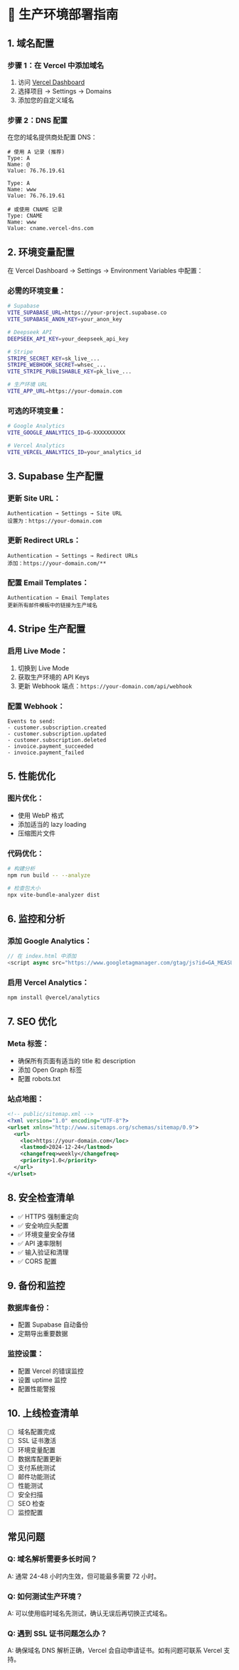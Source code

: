 # 🚀 生产环境部署指南

## 1. 域名配置

### 步骤 1：在 Vercel 中添加域名
1. 访问 [Vercel Dashboard](https://vercel.com/dashboard)
2. 选择项目 → Settings → Domains
3. 添加您的自定义域名

### 步骤 2：DNS 配置
在您的域名提供商处配置 DNS：

```
# 使用 A 记录 (推荐)
Type: A
Name: @  
Value: 76.76.19.61

Type: A
Name: www
Value: 76.76.19.61

# 或使用 CNAME 记录
Type: CNAME
Name: www
Value: cname.vercel-dns.com
```

## 2. 环境变量配置

在 Vercel Dashboard → Settings → Environment Variables 中配置：

### 必需的环境变量：
```bash
# Supabase
VITE_SUPABASE_URL=https://your-project.supabase.co
VITE_SUPABASE_ANON_KEY=your_anon_key

# Deepseek API
DEEPSEEK_API_KEY=your_deepseek_api_key

# Stripe
STRIPE_SECRET_KEY=sk_live_...
STRIPE_WEBHOOK_SECRET=whsec_...
VITE_STRIPE_PUBLISHABLE_KEY=pk_live_...

# 生产环境 URL
VITE_APP_URL=https://your-domain.com
```

### 可选的环境变量：
```bash
# Google Analytics
VITE_GOOGLE_ANALYTICS_ID=G-XXXXXXXXXX

# Vercel Analytics
VITE_VERCEL_ANALYTICS_ID=your_analytics_id
```

## 3. Supabase 生产配置

### 更新 Site URL：
```
Authentication → Settings → Site URL
设置为：https://your-domain.com
```

### 更新 Redirect URLs：
```
Authentication → Settings → Redirect URLs
添加：https://your-domain.com/**
```

### 配置 Email Templates：
```
Authentication → Email Templates
更新所有邮件模板中的链接为生产域名
```

## 4. Stripe 生产配置

### 启用 Live Mode：
1. 切换到 Live Mode
2. 获取生产环境的 API Keys
3. 更新 Webhook 端点：`https://your-domain.com/api/webhook`

### 配置 Webhook：
```
Events to send:
- customer.subscription.created
- customer.subscription.updated  
- customer.subscription.deleted
- invoice.payment_succeeded
- invoice.payment_failed
```

## 5. 性能优化

### 图片优化：
- 使用 WebP 格式
- 添加适当的 lazy loading
- 压缩图片文件

### 代码优化：
```bash
# 构建分析
npm run build -- --analyze

# 检查包大小
npx vite-bundle-analyzer dist
```

## 6. 监控和分析

### 添加 Google Analytics：
```javascript
// 在 index.html 中添加
<script async src="https://www.googletagmanager.com/gtag/js?id=GA_MEASUREMENT_ID"></script>
```

### 启用 Vercel Analytics：
```bash
npm install @vercel/analytics
```

## 7. SEO 优化

### Meta 标签：
- 确保所有页面有适当的 title 和 description
- 添加 Open Graph 标签
- 配置 robots.txt

### 站点地图：
```xml
<!-- public/sitemap.xml -->
<?xml version="1.0" encoding="UTF-8"?>
<urlset xmlns="http://www.sitemaps.org/schemas/sitemap/0.9">
  <url>
    <loc>https://your-domain.com</loc>
    <lastmod>2024-12-24</lastmod>
    <changefreq>weekly</changefreq>
    <priority>1.0</priority>
  </url>
</urlset>
```

## 8. 安全检查清单

- ✅ HTTPS 强制重定向
- ✅ 安全响应头配置
- ✅ 环境变量安全存储
- ✅ API 速率限制
- ✅ 输入验证和清理
- ✅ CORS 配置

## 9. 备份和监控

### 数据库备份：
- 配置 Supabase 自动备份
- 定期导出重要数据

### 监控设置：
- 配置 Vercel 的错误监控
- 设置 uptime 监控
- 配置性能警报

## 10. 上线检查清单

- [ ] 域名配置完成
- [ ] SSL 证书激活
- [ ] 环境变量配置
- [ ] 数据库配置更新
- [ ] 支付系统测试
- [ ] 邮件功能测试
- [ ] 性能测试
- [ ] 安全扫描
- [ ] SEO 检查
- [ ] 监控配置

## 常见问题

### Q: 域名解析需要多长时间？
A: 通常 24-48 小时内生效，但可能最多需要 72 小时。

### Q: 如何测试生产环境？
A: 可以使用临时域名先测试，确认无误后再切换正式域名。

### Q: 遇到 SSL 证书问题怎么办？
A: 确保域名 DNS 解析正确，Vercel 会自动申请证书。如有问题可联系 Vercel 支持。 